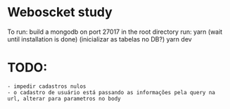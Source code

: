 # Weboscket study

To run:
    build a mongodb on port 27017
    in the root directory run:
        yarn (wait until installation is done)
        (inicializar as tabelas no DB?)
        yarn dev



# TODO:
    - impedir cadastros nulos
    - o cadastro de usuário está passando as informações pela query na url, alterar para parametros no body
